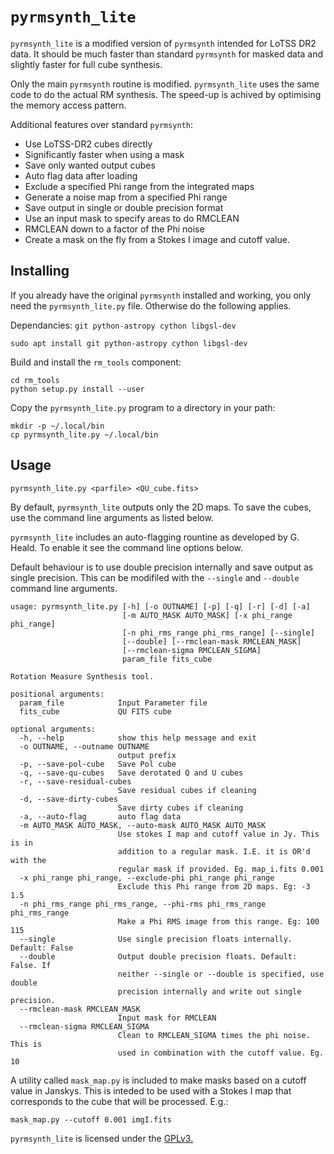 # `pyrmsynth_lite`

`pyrmsynth_lite` is a modified version of `pyrmsynth` intended for LoTSS DR2 data. It should be much faster than standard `pyrmsynth` for masked data and slightly faster for full cube synthesis.

Only the main `pyrmsynth` routine is modified. `pyrmsynth_lite` uses the same code to do the actual RM synthesis. The speed-up is achived by optimising the memory access pattern.

Additional features over standard `pyrmsynth`:
- Use LoTSS-DR2 cubes directly
- Significantly faster when using a mask
- Save only wanted output cubes
- Auto flag data after loading
- Exclude a specified Phi range from the integrated maps
- Generate a noise map from a specified Phi range
- Save output in single or double precision format
- Use an input mask to specify areas to do RMCLEAN
- RMCLEAN down to a factor of the Phi noise
- Create a mask on the fly from a Stokes I image and cutoff value.

## Installing

If you already have the original `pyrmsynth` installed and working, you only need the `pyrmsynth_lite.py` file. Otherwise do the following applies.

Dependancies: `git python-astropy cython libgsl-dev`
```
sudo apt install git python-astropy cython libgsl-dev
```
Build and install the `rm_tools` component:
```
cd rm_tools
python setup.py install --user
```
Copy the `pyrmsynth_lite.py` program to a directory in your path:
```
mkdir -p ~/.local/bin
cp pyrmsynth_lite.py ~/.local/bin
```
## Usage
```
pyrmsynth_lite.py <parfile> <QU_cube.fits>
```
By default, `pyrmsynth_lite` outputs only the 2D maps. To save the cubes, use the command line arguments as listed below.

`pyrmsynth_lite` includes an auto-flagging rountine as developed by G. Heald. To enable it see the command line options below.

Default behaviour is to use double precision internally and save output as single precision. This can be modifiled with the `--single` and `--double` command line arguments.
```
usage: pyrmsynth_lite.py [-h] [-o OUTNAME] [-p] [-q] [-r] [-d] [-a]
                         [-m AUTO_MASK AUTO_MASK] [-x phi_range phi_range]
                         [-n phi_rms_range phi_rms_range] [--single]
                         [--double] [--rmclean-mask RMCLEAN_MASK]
                         [--rmclean-sigma RMCLEAN_SIGMA]
                         param_file fits_cube

Rotation Measure Synthesis tool.

positional arguments:
  param_file            Input Parameter file
  fits_cube             QU FITS cube

optional arguments:
  -h, --help            show this help message and exit
  -o OUTNAME, --outname OUTNAME
                        output prefix
  -p, --save-pol-cube   Save Pol cube
  -q, --save-qu-cubes   Save derotated Q and U cubes
  -r, --save-residual-cubes
                        Save residual cubes if cleaning
  -d, --save-dirty-cubes
                        Save dirty cubes if cleaning
  -a, --auto-flag       auto flag data
  -m AUTO_MASK AUTO_MASK, --auto-mask AUTO_MASK AUTO_MASK
                        Use stokes I map and cutoff value in Jy. This is in
                        addition to a regular mask. I.E. it is OR'd with the
                        regular mask if provided. Eg. map_i.fits 0.001
  -x phi_range phi_range, --exclude-phi phi_range phi_range
                        Exclude this Phi range from 2D maps. Eg: -3 1.5
  -n phi_rms_range phi_rms_range, --phi-rms phi_rms_range phi_rms_range
                        Make a Phi RMS image from this range. Eg: 100 115
  --single              Use single precision floats internally. Default: False
  --double              Output double precision floats. Default: False. If
                        neither --single or --double is specified, use double
                        precision internally and write out single precision.
  --rmclean-mask RMCLEAN_MASK
                        Input mask for RMCLEAN
  --rmclean-sigma RMCLEAN_SIGMA
                        Clean to RMCLEAN_SIGMA times the phi noise. This is
                        used in combination with the cutoff value. Eg. 10

```
A utility called `mask_map.py` is included to make masks based on a cutoff value in Janskys. This is inteded to be used with a Stokes I map that corresponds to the cube that will be processed. E.g.:
```
mask_map.py --cutoff 0.001 imgI.fits
```
`pyrmsynth_lite` is licensed under the [GPLv3.](http://www.gnu.org/licenses/gpl.html)
